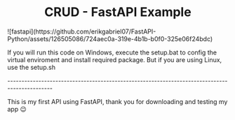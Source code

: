 <body>
  <h1 align="center">CRUD - FastAPI Example</h1>
  ![fastapi](https://github.com/erikgabriel07/FastAPI-Python/assets/126505086/724aec0a-319e-4b1b-b0f0-325e06f24bdc)

  <p>
      If you will run this code on Windows, execute the setup.bat to config the virtual enviroment
      and install required package. But if you are using Linux, use the setup.sh
  </p>
  ----------------------------------------------------------------------------------------------
  <p>
    This is my first API using FastAPI, thank you for downloading and testing my app 😉
  </p>
  
</body>
